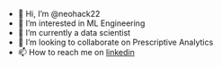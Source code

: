 - 👋 Hi, I’m @neohack22
- 👀 I’m interested in ML Engineering
- 🌱 I’m currently a data scientist
- 💞️ I’m looking to collaborate on Prescriptive Analytics
- 📫 How to reach me on [linkedin](https://www.linkedin.com/in/adoucoure/)

<!---
neohack22/neohack22 is a ✨ special ✨ repository because its `README.md` (this file) appears on your GitHub profile.
You can click the Preview link to take a look at your changes.
--->

